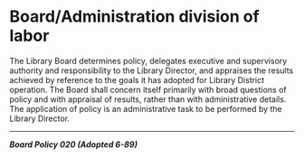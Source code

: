 # Board/Administration division of labor

The Library Board determines policy, delegates executive and supervisory authority and responsibility to the Library Director, and appraises the results achieved by reference to the goals it has adopted for Library District operation. The Board shall concern itself primarily with broad questions of policy and with appraisal of results, rather than with administrative details. The application of policy is an administrative task to be performed by the Library Director.

---

**_Board Policy 020 (Adopted 6-89)_**